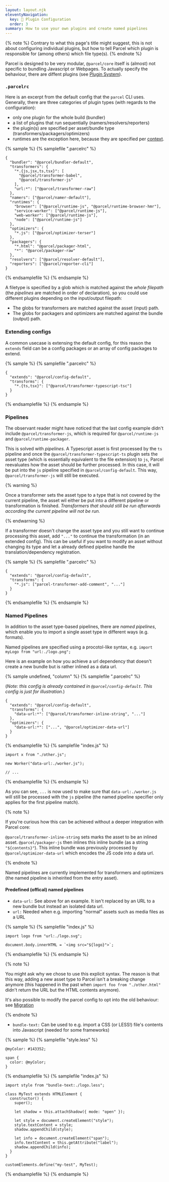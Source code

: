 ```yaml
---
layout: layout.njk
eleventyNavigation:
  key: 🔌 Plugin Configuration
  order: 3
summary: How to use your own plugins and create named pipelines
---
```


{% note %}
Contrary to what this page's title might suggest, this is not about configuring individual plugins, but how to tell Parcel which plugin is responsible for (among others) which file type(s).
{% endnote %}

Parcel is designed to be very modular, `@parcel/core` itself is (almost) not specific to bundling Javascript or Webpages. To actually specify the behaviour, there are diffent plugins (see [Plugin System](/plugin-system/)).

### `.parcelrc`

Here is an excerpt from the default config that the `parcel` CLI uses. Generally, there are three categories of plugin types (with regards to the configuration):

- only one plugin for the whole build (bundler)
- a list of plugins that run sequentially (namers/resolvers/reporters)
- the plugin(s) are specified per asset/bundle type (transformers/packagers/optimizers)
- runtimes are the exception here, because they are specified per [context](/getting-started/configuration/#targets-2).

{% sample %}
{% samplefile ".parcelrc" %}

```json/3,14,17
{
  "bundler": "@parcel/bundler-default",
  "transformers": {
    "*.{js,jsx,ts,tsx}": [
      "@parcel/transformer-babel",
      "@parcel/transformer-js"
    ],
    "url:*": ["@parcel/transformer-raw"]
  },
  "namers": ["@parcel/namer-default"],
  "runtimes": {
    "browser": ["@parcel/runtime-js", "@parcel/runtime-browser-hmr"],
    "service-worker": ["@parcel/runtime-js"],
    "web-worker": ["@parcel/runtime-js"],
    "node": ["@parcel/runtime-js"]
  },
  "optimizers": {
    "*.js": ["@parcel/optimizer-terser"]
  },
  "packagers": {
    "*.html": "@parcel/packager-html",
    "*": "@parcel/packager-raw"
  },
  "resolvers": ["@parcel/resolver-default"],
  "reporters": ["@parcel/reporter-cli"]
}
```

{% endsamplefile %}
{% endsample %}

A filetype is specified by a glob which is matched against the _whole filepath_ (the _pipelines_ are matched in order of declaration), so you could use different plugins depending on the input/output filepath:

- The globs for transformers are matched against the asset (input) path.
- The globs for packagers and optimizers are matched against the bundle (output) path.

### Extending configs

A common usecase is extensing the default config, for this reason the `extends` field can be a config packages or an array of config packages to extend.

{% sample %}
{% samplefile ".parcelrc" %}

```json/1
{
  "extends": "@parcel/config-default",
  "transforms": {
    "*.{ts,tsx}": ["@parcel/transformer-typescript-tsc"]
  }
}
```

{% endsamplefile %}
{% endsample %}

### Pipelines

The observant reader might have noticed that the last config example didn't include `@parcel/transformer-js`, which is required for `@parcel/runtime-js` and `@parcel/runtime-packager`.

This is solved with _pipelines_. A Typescript asset is first processed by the `ts` pipeline and once the `@parcel/transformer-typescript-ts` plugin sets the asset type (which is essentially equivalent to the file extension) to `js`, Parcel reevaluates how the asset should be further processed. In this case, it will be put into the `js` pipeline specified in `@parcel/config-default`. This way, `@parcel/transformer-js` will still be executed.

{% warning %}

Once a transformer sets the asset type to a type that is not covered by the current pipeline, the asset wil either be put into a different pipeline or transformation is finished. _Transformers that should still be run afterwards according the current pipeline will not be run._

{% endwarning %}

If a transformer doesn't change the asset type and you still want to continue processing this asset, add `"..."` to continue the transformation (in an extended config). This can be useful if you want to modify an asset without changing its type and let a already defined pipeline handle the translation/dependency registration.

{% sample  %}
{% samplefile ".parcelrc" %}

```json/3
{
  "extends": "@parcel/config-default",
  "transforms": {
    "*.js": ["parcel-transformer-add-comment", "..."]
  }
}
```

{% endsamplefile %}
{% endsample %}

### Named Pipelines

In addition to the asset type-based pipelines, there are _named pipelines_, which enable you to import a single asset type in different ways (e.g. formats).

Named pipelines are specified using a procotol-like syntax, e.g. `import myLogo from "url:./logo.png";`

Here is an example on how you achieve a url dependency that doesn't create a new bundle but is rather inlined as a data url.

{% sample undefined, "column" %}
{% samplefile ".parcelrc" %}

(_Note: this config is already contained in `@parcel/config-default`. This config is just for illustration._)

```json/3,6
{
  "extends": "@parcel/config-default",
  "transforms": {
    "data-url:*": ["@parcel/transformer-inline-string", "..."]
  },
  "optimizers": {
    "data-url:*": ["...", "@parcel/optimizer-data-url"]
  }
}
```

{% endsamplefile %}
{% samplefile "index.js" %}

```js/2
import x from "./other.js";

new Worker("data-url:./worker.js");

// ...
```

{% endsamplefile %}
{% endsample %}

As you can see, `...` is now used to make sure that `data-url:./worker.js` will still be processed with the `js` pipeline (the named pipeline specifier only applies for the first pipeline match).

{% note %}

If you're curious how this can be achieved without a deeper integration with Parcel core:

`@parcel/transformer-inline-string` sets marks the asset to be an inlined asset. `@parcel/packager-js` then inlines this inline bundle (as a string `"${contents}"`). This inline bundle was previously processed by `@parcel/optimizer-data-url` which encodes the JS code into a data url.

{% endnote %}

Named pipelines are currently implemented for transformers and optimizers (the named pipeline is inheirited from the entry asset).

#### Predefined (offical) named pipelines

- `data-url:` See above for an example. It isn't replaced by an URL to a new bundle but instead an isolated data url.
- `url:` Needed when e.g. importing "normal" assets such as media files as a URL

{% sample %}
{% samplefile "index.js" %}

```js/0
import logo from "url:./logo.svg";

document.body.innerHTML = `<img src="${logo}">`;
```

{% endsamplefile %}
{% endsample %}

{% note %}

You might ask why we chose to use this explicit syntax. The reason is that this way, adding a new asset type to Parcel isn't a breaking change anymore (this happened in the past when `import foo from "./other.html"` didn't return the URL but the HTML contents anymore).

It's also possible to modify the parcel config to opt into the old behaviour: see [Migration](/getting-started/migration/#importing-non-code-assets-from-javascript)

{% endnote %}

- `bundle-text:` Can be used to e.g. import a CSS (or LESS!) file's contents into Javascript (needed for some frameworks)

{% sample %}
{% samplefile "style.less" %}

```less
@myColor: #143352;

span {
  color: @myColor;
}
```

{% endsamplefile %}
{% samplefile "index.js" %}

```js/0,9
import style from "bundle-text:./logo.less";

class MyTest extends HTMLElement {
  constructor() {
    super();

    let shadow = this.attachShadow({ mode: "open" });

    let style = document.createElement("style");
    style.textContent = style;
    shadow.appendChild(style);

    let info = document.createElement("span");
    info.textContent = this.getAttribute("label");
    shadow.appendChild(info);
  }
}

customElements.define("my-test", MyTest);
```

{% endsamplefile %}
{% endsample %}
